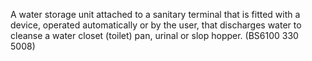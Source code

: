 A water storage unit attached to a sanitary terminal that is fitted with a device, operated automatically or by the user, that discharges water to cleanse a water closet (toilet) pan, urinal or slop hopper. (BS6100 330 5008)

<!-- end of short definition -->

